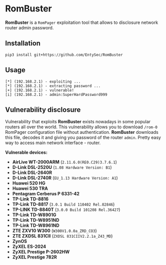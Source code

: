 # RomBuster

**RomBuster** is a `RomPager` exploitation tool that allows to disclosure network router admin password.

## Installation

```shell
pip3 install git+https://github.com/EntySec/RomBuster
```

## Usage

```shell
[*] (192.168.2.1) - exploiting ...
[*] (192.168.2.1) - extracting password ...
[+] (192.168.2.1) - vulnerable!
[i] (192.168.2.1) - admin:SuperHardPassword999
```

## Vulnerability disclosure

Vulnerability that exploits **RomBuster** exists nowadays in some popular routers all over the world. This vulnerability allows you to download `/rom-0` RomPager configuration file without authentication. **RomBuster** downloads this file, decodes it and giving you password of the router `admin`. Pretty easy way to access main network interface - router.

**Vulnerable devices:**

* **AirLive WT-2000ARM** (`2.11.6.0(RE0.C29)3.7.6.1`)
* **D-Link DSL-2520U** (`1.08 Hardware Version: B1`)
* **D-Link DSL-2640R**
* **D-Link DSL-2740R** (`EU_1.13 Hardware Version: A1`)
* **Huawei 520 HG**
* **Huawei 530 TRA**
* **Pentagram Cerberus P 6331-42**
* **TP-Link TD-8816**
* **TP-Link TD-8817** (`3.0.1 Build 110402 Rel.02846`)
* **TP-LINK TD-8840T** (`3.0.0 Build 101208 Rel.36427`)
* **TP-Link TD-W8901G**
* **TP-Link TD-W8951ND**
* **TP-Link TD-W8961ND**
* **ZTE ZXV10 W300** (`W300V1.0.0a_ZRD_CO3`)
* **ZTE ZXDSL 831CII** (`ZXDSL 831CIIV2.2.1a_Z43_MD`)
* **ZynOS**
* **ZyXEL ES-2024**
* **ZyXEL Prestige P-2602HW**
* **ZyXEL Prestige 782R**
